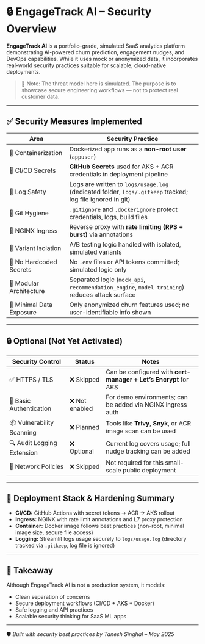# 🔒 EngageTrack AI – Security Overview

**EngageTrack AI** is a portfolio-grade, simulated SaaS analytics platform demonstrating AI-powered churn prediction, engagement nudges, and DevOps capabilities. While it uses mock or anonymized data, it incorporates real-world security practices suitable for scalable, cloud-native deployments.

> 🧠 Note: The threat model here is simulated. The purpose is to showcase secure engineering workflows — not to protect real customer data.

---

## ✅ Security Measures Implemented

| Area                        | Security Practice                                                                                          |
|-----------------------------|------------------------------------------------------------------------------------------------------------|
| 🔐 Containerization         | Dockerized app runs as a **non-root user** (`appuser`)                                                      |
| 🔁 CI/CD Secrets            | **GitHub Secrets** used for AKS + ACR credentials in deployment pipeline                                   |
| 📁 Log Safety               | Logs are written to `logs/usage.log` (dedicated folder, `logs/.gitkeep` tracked; log file ignored in git) |
| 📄 Git Hygiene              | `.gitignore` and `.dockerignore` protect credentials, logs, build files                                     |
| 🔧 NGINX Ingress            | Reverse proxy with **rate limiting (RPS + burst)** via annotations                                         |
| 🧪 Variant Isolation        | A/B testing logic handled with isolated, simulated variants                                                |
| 🚫 No Hardcoded Secrets     | No `.env` files or API tokens committed; simulated logic only                                              |
| 🧱 Modular Architecture     | Separated logic (`mock_api`, `recommendation_engine`, `model training`) reduces attack surface            |
| 📂 Minimal Data Exposure    | Only anonymized churn features used; no user-identifiable info shown                                        |

---

## 🔒 Optional (Not Yet Activated)

| Security Control            | Status       | Notes                                                                 |
|-----------------------------|--------------|-----------------------------------------------------------------------|
| ✅ HTTPS / TLS              | ❌ Skipped    | Can be configured with **cert-manager + Let’s Encrypt** for AKS       |
| 🔐 Basic Authentication     | ❌ Not enabled| For demo environments; can be added via NGINX ingress auth            |
| 📦 Vulnerability Scanning   | ❌ Planned    | Tools like **Trivy**, **Snyk**, or ACR image scan can be used        |
| 🔍 Audit Logging Extension  | ❌ Optional   | Current log covers usage; full nudge tracking can be added           |
| 📡 Network Policies         | ❌ Skipped    | Not required for this small-scale public deployment                  |

---

## 🔐 Deployment Stack & Hardening Summary

- **CI/CD:** GitHub Actions with secret tokens → ACR → AKS rollout  
- **Ingress:** NGINX with rate limit annotations and L7 proxy protection  
- **Container:** Docker image follows best practices (non-root, minimal image size, secure file access)  
- **Logging:** Streamlit logs usage securely to `logs/usage.log` (directory tracked via `.gitkeep`, log file is ignored)

---

## 📌 Takeaway

Although EngageTrack AI is not a production system, it models:

- Clean separation of concerns  
- Secure deployment workflows (CI/CD + AKS + Docker)  
- Safe logging and API practices  
- Scalable security thinking for SaaS ML apps  

---

🛡️ *Built with security best practices by Tanesh Singhal – May 2025*  
